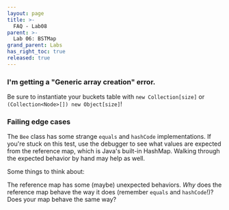 ```yaml
---
layout: page
title: >-
  FAQ - Lab08 
parent: >-
  Lab 06: BSTMap
grand_parent: Labs
has_right_toc: true
released: true
---
```


### I'm getting a "Generic array creation" error.

Be sure to instantiate your buckets table with `new Collection[size]` or `(Collection<Node>[]) new Object[size]`!

### Failing edge cases

The `Bee` class has some strange `equals` and `hashCode` implementations. If you're stuck on this test, use the debugger to see what values are expected from the reference map, which is Java's built-in HashMap. Walking through the expected behavior by hand may help as well.

Some things to think about:

The reference map has some (maybe) unexpected behaviors. _Why_ does the reference map behave the way it does (remember `equals` and `hashCode`!)?
Does your map behave the same way?
